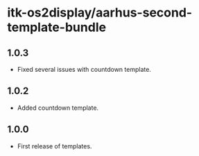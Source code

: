 # itk-os2display/aarhus-second-template-bundle

## 1.0.3

* Fixed several issues with countdown template.

## 1.0.2

* Added countdown template.

## 1.0.0

* First release of templates.
